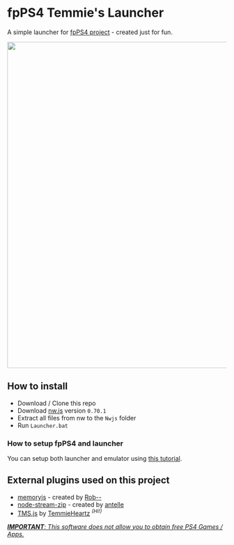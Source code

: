 # fpPS4 Temmie's Launcher
A simple launcher for [fpPS4 project](https://github.com/red-prig/fpPS4/) - created just for fun.

<p align="center">
<img src="https://pbs.twimg.com/media/Fkt3QiDXgAAoPTy?format=jpg&name=large" width="750">
</p>

## How to install
- Download / Clone this repo
- Download [nw.js](https://dl.nwjs.io/v0.70.1/nwjs-sdk-v0.70.1-win-x64.zip) version `0.70.1`
- Extract all files from nw to the `Nwjs` folder
- Run `Launcher.bat`

### How to setup fpPS4 and launcher
You can setup both launcher and emulator using [this tutorial](https://docs.google.com/document/d/1HHRm9939HL7b8XCBagIyBo1VJIDj7Me4/edit).

## External plugins used on this project
- [memoryjs](https://github.com/rob--/memoryjs) - created by [Rob--](https://github.com/rob--)
- [node-stream-zip](https://github.com/antelle/node-stream-zip) - created by [antelle](https://github.com/antelle)
- [TMS.js](https://github.com/temmieheartz/TMS.js) by [TemmieHeartz](https://github.com/temmieheartz/) <sup><i>(Hi!)</i></sup>

<u><i><b>IMPORTANT</b>: This software does not allow you to obtain free PS4 Games / Apps.</i></u>

